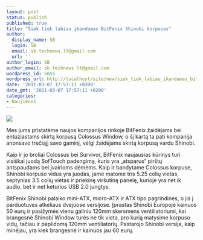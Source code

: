 ```yaml
---
layout: post
status: publish
published: true
title: "Šiek tiek labiau įkandamas BitFenix Shinobi korpusas"
author:
  display_name: SB
  login: SB
  email: sb.technews.lt@gmail.com
  url: ''
author_login: SB
author_email: sb.technews.lt@gmail.com
wordpress_id: 5655
wordpress_url: http://localhost/site/new/siek_tiek_labiau_ikandamas_bitfenix_shinobi_korpusas/
date: '2011-03-07 17:57:11 +0200'
date_gmt: '2011-03-07 17:57:11 +0200'
categories:
- Naujienos
---
```

<div class="imgright"><img src="http://technews.lt/upload/BitFenix-Survivor-mid-tower-PC-computer-case-image.jpg"  /></div>
<p>Mes jums pristatėme naujos kompanijos rinkoje BitFenix žaidėjams bei entuziastams skirtą korpusą Colossus Window, o šį kartą ta pati kompanija anonsavo trečiąjį savo gaminį, vėlgi žaidėjams skirtą korpusą vardu Shinobi.</p>
<p>Kaip ir jo broliai Colossus bei Survivor, BitFenix naujausias kūrinys turi visiškai juodą SofTouch padengimą, kuris yra „atsparus“ pirštų antspaudams bei įvairioms dėmėms. Kaip ir bandytame Colossus korpuse, Shinobi korpuso vidus yra juodas, jame matome tris 5.25 colių vietas, septynias 3.5 colių vietas ir priekinę viršutinę panelę, kurioje yra net ik audio, bet ir net keturios USB 2.0 jungtys.</p>
<p>BitFenix Shinobi palaiko mini-ATX, micro-ATX ir ATX tipo pagrindines, o jis į parduotuves atkeliaus dvejuose versijose. Įprastas Shinobi Europoje kainuos 50 eurų ir pasižymės vienu galiniu 120mm skersmens ventiliatoriumi, kai brangesnė Shinobi Window turės ne tik vieta, pro kurią matysime korpuso vidų, tačiau ir papildomą 120mm ventiliatorių. Pastarojo Shinobi versija, kaip minėjau, yra kiek brangesnė ir kainuos jau 60 eurų.<br /></p>
